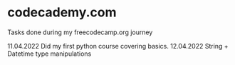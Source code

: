 # codecademy.com
Tasks done during my freecodecamp.org journey

11.04.2022
Did my first python course covering basics.
12.04.2022
String + Datetime type manipulations
